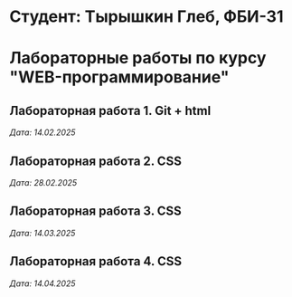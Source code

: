 # Студент: Тырышкин Глеб, ФБИ-31

# Лабораторные работы по курсу "WEB-программирование"

## Лабораторная работа 1. Git + html

*Дата: 14.02.2025*

## Лабораторная работа 2. CSS

*Дата: 28.02.2025*

## Лабораторная работа 3. CSS
*Дата: 14.03.2025*

## Лабораторная работа 4. CSS
*Дата: 14.04.2025*